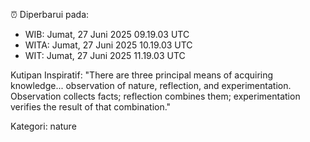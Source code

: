 ⏰ Diperbarui pada:
- WIB: Jumat, 27 Juni 2025 09.19.03 UTC
- WITA: Jumat, 27 Juni 2025 10.19.03 UTC
- WIT: Jumat, 27 Juni 2025 11.19.03 UTC

Kutipan Inspiratif:
"There are three principal means of acquiring knowledge... observation of nature, reflection, and experimentation. Observation collects facts; reflection combines them; experimentation verifies the result of that combination."


Kategori: nature

